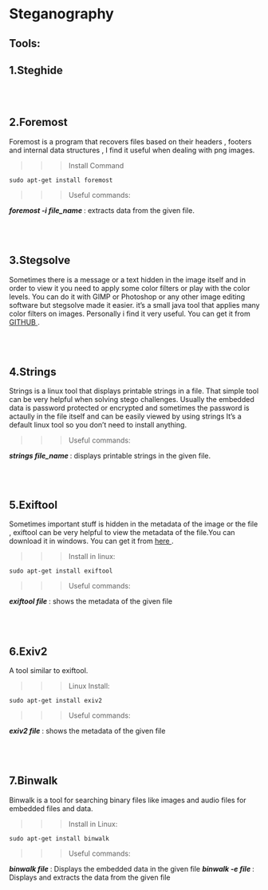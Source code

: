 # Steganography

Tools:
---------------
1.Steghide
-------------




<br><br>
2.Foremost
-----------------

Foremost is a program that recovers files based on their headers , footers and internal data structures , I find it useful when dealing with png images.

>>> Install Command           

    sudo apt-get install foremost

>>> Useful commands:

<i><b>foremost -i file_name </b></i>: extracts data from the given file.

<br><br>
3.Stegsolve
----------------
Sometimes there is a message or a text hidden in the image itself and in order to view it you need to apply some color filters or play with the color levels. You can do it with GIMP or Photoshop or any other image editing software but stegsolve made it easier. it’s a small java tool that applies many color filters on images. Personally i find it very useful. You can get it from <a href="https://github.com/eugenekolo/sec-tools/tree/master/stego/stegsolve/stegsolve"> GITHUB </a>.

<br><br>
4.Strings
------------
Strings is a linux tool that displays printable strings in a file. That simple tool can be very helpful when solving stego challenges. Usually the embedded data is password protected or encrypted and sometimes the password is actaully in the file itself and can be easily viewed by using strings
It’s a default linux tool so you don’t need to install anything.

>>> Useful commands:    
         
<i><b>strings file_name </b></i>: displays printable strings in the given file.


<br><br>

5.Exiftool
----------------
Sometimes important stuff is hidden in the metadata of the image or the file , exiftool can be very helpful to view the metadata of the file.You can download it in windows. You can get it from <a href="https://exiftool.org/"> here </a>.

>>> Install in linux:

    sudo apt-get install exiftool

>>>Useful commands:

<i><b>exiftool file </b></i>: shows the metadata of the given file

<br><br>
6.Exiv2
-----------
A tool similar to exiftool.

>>>Linux Install:

    sudo apt-get install exiv2

>>>Useful commands:


<i><b>exiv2 file </b></i>: shows the metadata of the given file


<br><br>
7.Binwalk
-------------

Binwalk is a tool for searching binary files like images and audio files for embedded files and data.

>>> Install in Linux:

    sudo apt-get install binwalk

>>>Useful commands:

<i><b>binwalk file </i></b>: Displays the embedded data in the given file
<i><b>binwalk -e file </i></b>: Displays and extracts the data from the given file

<br><br>
